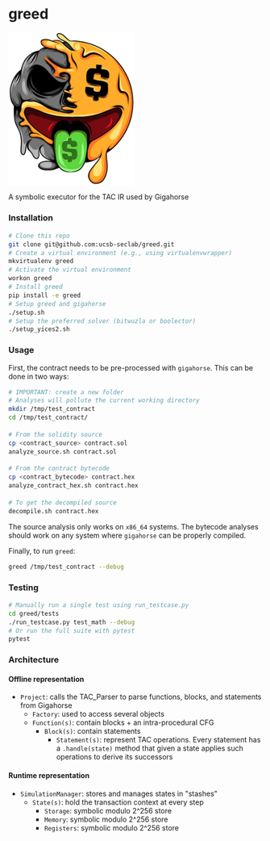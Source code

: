 # greed

<img align="center" width="250"  src="greed.png">

A symbolic executor for the TAC IR used by Gigahorse

### Installation
```bash
# Clone this repo
git clone git@github.com:ucsb-seclab/greed.git
# Create a virtual environment (e.g., using virtualenvwrapper)
mkvirtualenv greed
# Activate the virtual environment
workon greed
# Install greed
pip install -e greed
# Setup greed and gigahorse
./setup.sh
# Setup the preferred solver (bitwuzla or boolector)
./setup_yices2.sh
```

### Usage
First, the contract needs to be pre-processed with `gigahorse`. This can be done in two ways:
```bash
# IMPORTANT: create a new folder 
# Analyses will pollute the current working directory
mkdir /tmp/test_contract
cd /tmp/test_contract/

# From the solidity source
cp <contract_source> contract.sol
analyze_source.sh contract.sol

# From the contract bytecode
cp <contract_bytecode> contract.hex
analyze_contract_hex.sh contract.hex

# To get the decompiled source
decompile.sh contract.hex

```

The source analysis only works on `x86_64` systems. The bytecode analyses should work on any system where `gigahorse` can be properly compiled. 

Finally, to run `greed`:
```bash
greed /tmp/test_contract --debug
```

### Testing
```bash
# Manually run a single test using run_testcase.py
cd greed/tests
./run_testcase.py test_math --debug
# Or run the full suite with pytest
pytest
```

### Architecture
#### Offline representation

* `Project`: calls the TAC_Parser to parse functions, blocks, and statements from Gigahorse
  * `Factory`: used to access several objects
  * `Function(s)`: contain blocks + an intra-procedural CFG
    * `Block(s)`: contain statements
      * `Statement(s)`: represent TAC operations. Every statement has a `.handle(state)` method that given a state applies such operations to derive its successors

#### Runtime representation

* `SimulationManager`: stores and manages states in "stashes"
  * `State(s)`: hold the transaction context at every step
    * `Storage`: symbolic modulo 2^256 store
    * `Memory`: symbolic modulo 2^256 store
    * `Registers`: symbolic modulo 2^256 store
